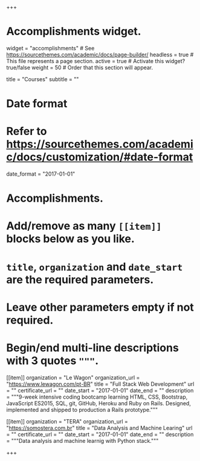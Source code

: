 +++
# Accomplishments widget.
widget = "accomplishments"  # See https://sourcethemes.com/academic/docs/page-builder/
headless = true  # This file represents a page section.
active = true  # Activate this widget? true/false
weight = 50  # Order that this section will appear.

title = "Courses"
subtitle = ""

# Date format
#   Refer to https://sourcethemes.com/academic/docs/customization/#date-format
date_format = "2017-01-01"

# Accomplishments.
#   Add/remove as many `[[item]]` blocks below as you like.
#   `title`, `organization` and `date_start` are the required parameters.
#   Leave other parameters empty if not required.
#   Begin/end multi-line descriptions with 3 quotes `"""`.

[[item]]
  organization = "Le Wagon"
  organization_url = "https://www.lewagon.com/pt-BR"
  title = "Full Stack Web Development"
  url = ""
  certificate_url = ""
  date_start = "2017-01-01"
  date_end = ""
  description = """9-week intensive coding bootcamp learning HTML, CSS, Bootstrap, JavaScript ES2015, SQL, git, GitHub, Heroku and Ruby on Rails. Designed, implemented and shipped to production a Rails prototype."""

[[item]]
  organization = "TERA"
  organization_url = "https://somostera.com.br"
  title = "Data Analysis and Machine Learing"
  url = ""
  certificate_url = ""
  date_start = "2017-01-01"
  date_end = ""
  description = """Data analysis and machine learnig with Python stack."""


+++
